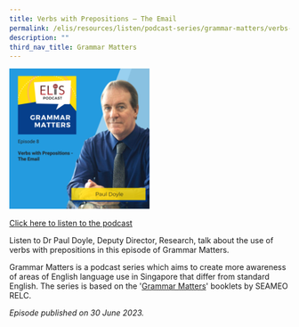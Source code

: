 ```yaml
---
title: Verbs with Prepositions – The Email
permalink: /elis/resources/listen/podcast-series/grammar-matters/verbs-with-prepositions-the-email/
description: ""
third_nav_title: Grammar Matters
---
```

<img src="/images/grammar%20matters%208.png" style="width:50%">

		 
<a href="https://open.spotify.com/episode/6olzQkbCVA8BeVqjdmdvtD?si=e9a22405ed454dd7">Click here to listen to the podcast</a>

Listen to Dr Paul Doyle, Deputy Director, Research, talk about the use of verbs with prepositions in this episode of Grammar Matters.

Grammar Matters is a podcast series which aims to create more awareness of areas of English language use in Singapore that differ from standard English. The series is based on the '[Grammar Matters](https://www.relc.org.sg/facilities/resources/publications)' booklets by SEAMEO RELC.


*Episode published on 30 June 2023.*